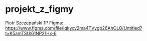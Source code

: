 # projekt_z_figmy
Piotr Szczepański 1P
Figma: https://www.figma.com/file/lqkycv2ma4TVygp26AhOLO/Untitled?t=K5amTSUl61NP21Hx-6